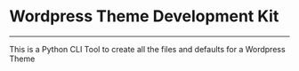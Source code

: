 # Wordpress Theme Development Kit
----

This is a Python CLI Tool to create all the files and defaults for a Wordpress Theme
